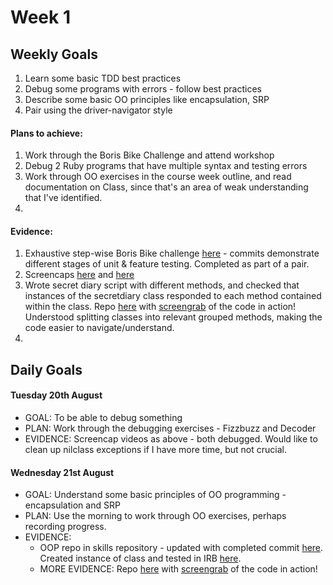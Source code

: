 # Week 1

## Weekly Goals
1. Learn some basic TDD best practices
2. Debug some programs with errors - follow best practices
3. Describe some basic OO principles like encapsulation, SRP
4. Pair using the driver-navigator style

#### Plans to achieve:
1. Work through the Boris Bike Challenge and attend workshop
2. Debug 2 Ruby programs that have multiple syntax and testing errors
3. Work through OO exercises in the course week outline, and read documentation on Class, since that's an area of weak understanding that I've identified.
4.

#### Evidence:
1. Exhaustive step-wise Boris Bike challenge [here](https://github.com/DanGyi23/boris_bike_challenge) - commits demonstrate different stages of unit & feature testing. Completed as part of a pair.
2. Screencaps [here](https://github.com/DanGyi23/MyPortfolio/blob/master/videos/wk1-debug-cipher.mp4) and [here](https://github.com/DanGyi23/MyPortfolio/blob/master/videos/wk1-debug-fizzbuzz.mp4)
3. Wrote secret diary script with different methods, and checked that instances of the secretdiary class responded to each method contained within the class. Repo [here](https://github.com/DanGyi23/skills-workshops/tree/master/practicals/object_oriented_design) with [screengrab](https://github.com/DanGyi23/skills-workshops/blob/master/practicals/object_oriented_design/SS-diary-1.png) of the code in action! Understood splitting classes into relevant grouped methods, making the code easier to navigate/understand.
4.

## Daily Goals

#### Tuesday 20th August
- GOAL: To be able to debug something
- PLAN: Work through the debugging exercises - Fizzbuzz and Decoder
- EVIDENCE: Screencap videos as above - both debugged. Would like to clean up nilclass exceptions if I have more time, but not crucial.

#### Wednesday 21st August
- GOAL: Understand some basic principles of OO programming - encapsulation and SRP
- PLAN: Use the morning to work through OO exercises, perhaps recording progress.
- EVIDENCE: 
  * OOP repo in skills repository - updated with completed commit [here](https://github.com/DanGyi23/skills-workshops/tree/master/week-1/oop_1). Created instance of class and tested in IRB [here](https://github.com/DanGyi23/skills-workshops/blob/master/week-1/oop_1/IRB-test-Calc-Class.png). 
  * MORE EVIDENCE: Repo [here](https://github.com/DanGyi23/skills-workshops/tree/master/practicals/object_oriented_design) with [screengrab](https://github.com/DanGyi23/skills-workshops/blob/master/practicals/object_oriented_design/SS-diary-1.png) of the code in action!
